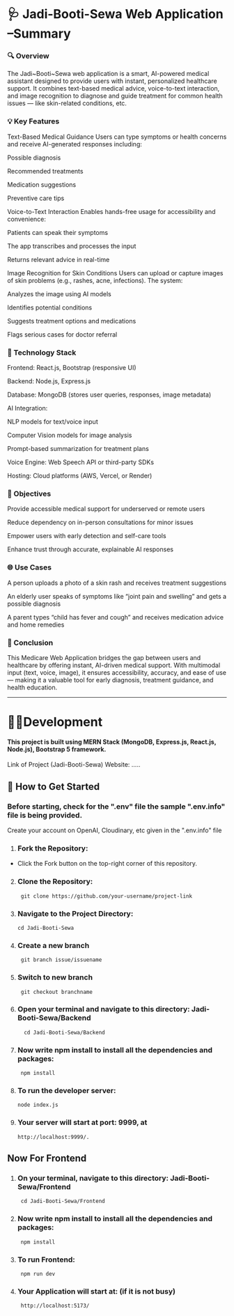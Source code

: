 # 🩺 Jadi-Booti-Sewa Web Application –Summary
### 🔍 Overview
The Jadi~Booti~Sewa web application is a smart, AI-powered medical assistant designed to provide users with instant, personalized healthcare support. It combines text-based medical advice, voice-to-text interaction, and image recognition to diagnose and guide treatment for common health issues — like skin-related conditions, etc.

### 💡 Key Features
Text-Based Medical Guidance Users can type symptoms or health concerns and receive AI-generated responses including:

Possible diagnosis

Recommended treatments

Medication suggestions

Preventive care tips

Voice-to-Text Interaction Enables hands-free usage for accessibility and convenience:

Patients can speak their symptoms

The app transcribes and processes the input

Returns relevant advice in real-time

Image Recognition for Skin Conditions Users can upload or capture images of skin problems (e.g., rashes, acne, infections). The system:

Analyzes the image using AI models

Identifies potential conditions

Suggests treatment options and medications

Flags serious cases for doctor referral

### 🧠 Technology Stack
Frontend: React.js, Bootstrap (responsive UI)

Backend: Node.js, Express.js

Database: MongoDB (stores user queries, responses, image metadata)

AI Integration:

NLP models for text/voice input

Computer Vision models for image analysis

Prompt-based summarization for treatment plans

Voice Engine: Web Speech API or third-party SDKs

Hosting: Cloud platforms (AWS, Vercel, or Render)

### 🎯 Objectives
Provide accessible medical support for underserved or remote users

Reduce dependency on in-person consultations for minor issues

Empower users with early detection and self-care tools

Enhance trust through accurate, explainable AI responses

### 🌐 Use Cases
A person uploads a photo of a skin rash and receives treatment suggestions

An elderly user speaks of symptoms like “joint pain and swelling” and gets a possible diagnosis

A parent types “child has fever and cough” and receives medication advice and home remedies

### 🏁 Conclusion
This Medicare Web Application bridges the gap between users and healthcare by offering instant, AI-driven medical support. With multimodal input (text, voice, image), it ensures accessibility, accuracy, and ease of use — making it a valuable tool for early diagnosis, treatment guidance, and health education.

<hr/>

# 👩‍💻Development

#### This project is built using MERN Stack (MongoDB, Express.js, React.js, Node.js), Bootstrap 5 framework.

  Link of Project (Jadi-Booti-Sewa) Website: .....

## 🚀 How to Get Started

  ### Before starting, check for the ".env" file the sample ".env.info" file is being provided. 
   Create your account on OpenAI, Cloudinary, etc given in the ".env.info" file

1. ### Fork the Repository:

  - Click the Fork button on the top-right corner of this repository.

2. ###  Clone the Repository:

        git clone https://github.com/your-username/project-link
   

4. ### Navigate to the Project Directory:

       cd Jadi-Booti-Sewa

5. ### Create a new branch

        git branch issue/issuename

6. ### Switch to new branch
        git checkout branchname

7. ### Open your terminal and navigate to this directory: Jadi-Booti-Sewa/Backend
         cd Jadi-Booti-Sewa/Backend
9. ### Now write npm install to install all the dependencies and packages:
        npm install
10. ### To run the developer server:
        node index.js

11. ### Your server will start at port: 9999, at
        http://localhost:9999/.

    
## Now For Frontend 
1. ### On your terminal, navigate to this directory: Jadi-Booti-Sewa/Frontend
        cd Jadi-Booti-Sewa/Frontend
2. ### Now write npm install to install all the dependencies and packages:
        npm install
3. ### To run Frontend:
        npm run dev
4. ### Your Application will start at: (if it is not busy)
        http://localhost:5173/
